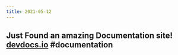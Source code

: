 ```yaml
---
title: 2021-05-12
---
```


## Just Found an amazing Documentation site! [devdocs.io](https://devdocs.io/) #documentation
##
